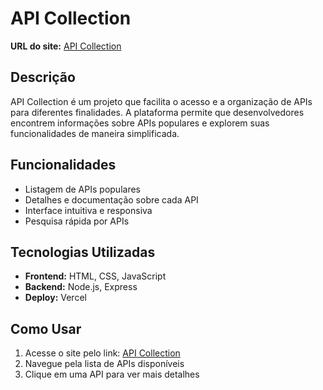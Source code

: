 # API Collection

**URL do site:** [API Collection](https://api-collection-vss.vercel.app)

## Descrição
API Collection é um projeto que facilita o acesso e a organização de APIs para diferentes finalidades. A plataforma permite que desenvolvedores encontrem informações sobre APIs populares e explorem suas funcionalidades de maneira simplificada.

## Funcionalidades
- Listagem de APIs populares
- Detalhes e documentação sobre cada API
- Interface intuitiva e responsiva
- Pesquisa rápida por APIs

## Tecnologias Utilizadas
- **Frontend:** HTML, CSS, JavaScript
- **Backend:** Node.js, Express
- **Deploy:** Vercel

## Como Usar
1. Acesse o site pelo link: [API Collection](https://api-collection-vss.vercel.app)
2. Navegue pela lista de APIs disponíveis
3. Clique em uma API para ver mais detalhes




